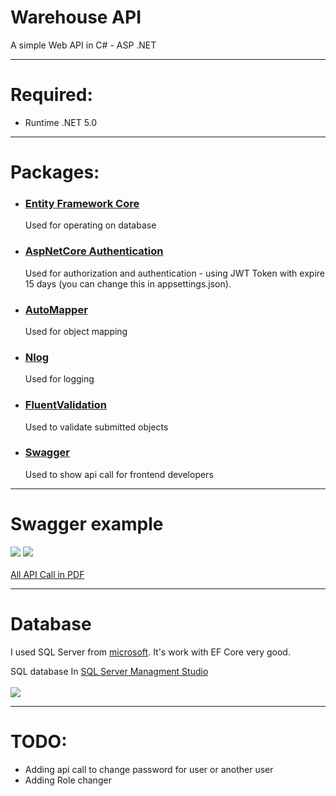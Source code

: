 # Warehouse API
A simple Web API in C# - ASP .NET 
<hr>

# Required: <br />
- Runtime .NET 5.0
<hr>

# Packages: <br />
- <h3><b><a href="https://github.com/dotnet/efcore">Entity Framework Core</a></b></h3> Used for operating on database
- <h3><b><a href="https://github.com/aspnet/Security/tree/master/src/Microsoft.AspNetCore.Authentication">AspNetCore Authentication</a></b></h3> Used for authorization and authentication - using JWT Token with expire 15 days (you can change this in appsettings.json).
- <h3><b><a href="https://github.com/AutoMapper/AutoMapper">AutoMapper</a></b></h3> Used for object mapping
- <h3><b><a href="https://github.com/NLog">Nlog</a></b></h3> Used for logging
- <h3><b><a href="https://github.com/FluentValidation/FluentValidation">FluentValidation</a></b></h3> Used to validate submitted objects
- <h3><b><a href="https://github.com/swagger-api">Swagger</a></b></h3> Used to show api call for frontend developers
<hr>

# Swagger example
<img src="https://user-images.githubusercontent.com/83174704/127536034-51bf26cb-a132-4e0c-b479-e60f75bcb06d.PNG" />
<img src="https://user-images.githubusercontent.com/83174704/127536035-d1b10eb5-183c-4abe-b33a-cbede987de1a.PNG" />
<br /><br/ >
<a target="_blank" href="https://github.com/poglodek/warehouse/files/6902356/Swagger.UI.pdf">All API Call in PDF</a>
<hr />


# Database

I used SQL Server from  <a href="https://www.microsoft.com/pl-pl/sql-server/sql-server-downloads" >microsoft</a>. It's work with EF Core very good. <br>

SQL database In <a href= "https://docs.microsoft.com/en-us/sql/ssms/download-sql-server-management-studio-ssms?view=sql-server-ver15">SQL Server Managment Studio </a><br /><br />
<img src="https://user-images.githubusercontent.com/83174704/127536037-c8924631-be2d-488d-bcde-8e6e2e8e7b47.PNG" />

<hr />

# TODO:
- Adding api call to change password for user or another user
- Adding Role changer




